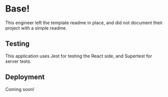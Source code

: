 # Base!

This engineer left the template readme in place, and did not document their
project with a simple readme.

## Testing

This application uses Jest for testing the React side, and Supertest for server
tests.

## Deployment

Coming soon!
